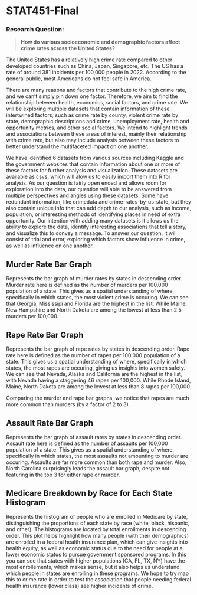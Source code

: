 # STAT451-Final
### Research Question:
> **How do various socioeconomic and demographic factors affect crime rates across the United States?**

The United States has a relatively high crime rate compared to other developed countries such as China, Japan, Singapore, etc. The US has a rate of around 381 incidents per 100,000 people in 2022. According to the general public, most Americans do not feel safe in America.

There are many reasons and factors that contribute to the high crime rate, and we can’t simply pin down one factor. Therefore, we aim to find the relationship between health, economics, social factors, and crime rate. We will be exploring multiple datasets that contain information of these intertwined factors, such as crime rate by county, violent crime rate by state, demographic descriptions and crime, unemployment rate, health and opportunity metrics, and other social factors. We intend to highlight trends and associations between these areas of interest, mainly their relationship with crime rate, but also may include analysis between these factors to better understand the multifaceted impact on one another.

We have identified 6 datasets from various sources including Kaggle and the government websites that contain information about one or more of these factors for further analysis and visualization. These datasets are available as csvs, which will alow us to easily import them into R for analysis. As our question is fairly open ended and allows room for exploration into the data, our question will able to be answered from multiple perspectives and angles using these datasets. Some have redundant information, like crimedata and crime-rates-by-us-state, but they also contain unique info that can add depth to our analysis, such as income, population, or interesting methods of identifying places in need of extra opportunity. Our intention with adding many datasets is it allows us the ability to explore the data, identify interesting associations that tell a story, and visualize this to convey a message. To answer our question, it will consist of trial and error, exploring which factors show influence in crime, as well as influence on one another. 


## Murder Rate Bar Graph
Represents the bar graph of murder rates by states in descending order. Murder rate here is defined as the number of murders per 100,000 population of a state.
This gives us a spatial understanding of where, specifically in which states, the most violent crime is occuring. We can see that Georgia, Mississipi and Florida 
are the highest in the list. While Maine, New Hampshire and North Dakota are among the lowest at less than 2.5 murders per 100,000.

## Rape Rate Bar Graph
Represents the bar graph of rape rates by states in descending order. Rape rate here is defined as the number of rapes per 100,000 population of a state.
This gives us a spatial understanding of where, specifically in which states, the most rapes are occuring, giving us insights into women safety. 
We can see that Nevada, Alaska and California are the highest in the list, with Nevada having a staggering 46 rapes per 100,000. While Rhode Island, Maine, North Dakota are among the lowest at less than 8 rapes per 100,000.

Comparing the murder and rape bar graphs, we notice that rapes are much more common than murders (by a factor of 2 to 3).

## Assault Rate Bar Graph
Represents the bar graph of assault rates by states in descending order. Assault rate here is defined as the number of assaults per 100,000 population of a state.
This gives us a spatial understanding of where, specifically in which states, the most assaults not amounting to murder are occuring. Assaults are far more common than both rape and murder.
Also, North Carolina surprisingly leads the assault bar graph, despite not featuring in the top 3 for either rape or murder.

## Medicare Breakdown by Race for Each State Histogram 
Represents the histogram of people who are enrolled in Medicare by state, distinguishing the proportions of each state by race (white, black, hispanic, and other). The histograms are located by total enrollments in descending order. This plot helps highlight how many people (with their demographics) are enrolled in a federal health insurance plan, which can give insights into health equity, as well as economic status due to the need for people at a lower economic status to pursue government sponsored programs. In this you can see that states with higher populations (CA, FL, TX, NY) have the most enrollements, which makes sense, but it also helps us understand which people in states are enrolling in these programs. We hope to try map this to crime rate in order to test the association that people needing federal health insurance (lower class) see higher incidents of crime. 

